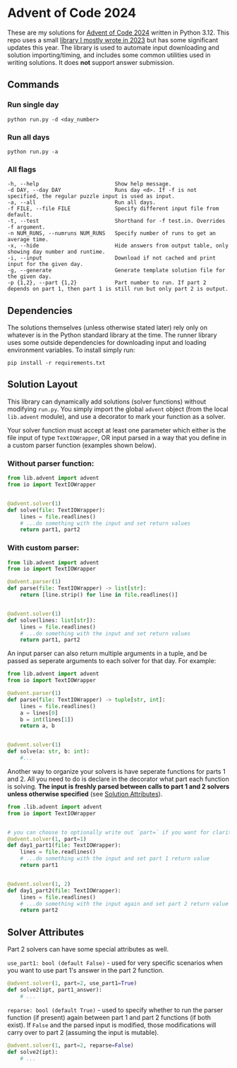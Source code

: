 # Advent of Code 2024

These are my solutions for [Advent of Code 2024](https://adventofcode.com/2024) written in Python 3.12. This repo uses a small [library I mostly wrote in 2023](https://github.com/sfmalloy/advent-of-code-2023/) but has some significant updates this year. The library is used to automate input downloading and solution importing/timing, and includes some common utilities used in writing solutions. It does **not** support answer submission.

## Commands

### Run single day
```
python run.py -d <day_number>
```

### Run all days
```
python run.py -a
```

### All flags
```
-h, --help                        Show help message.
-d DAY, --day DAY                 Runs day <d>. If -f is not specified, the regular puzzle input is used as input.
-a, --all                         Run all days.
-f FILE, --file FILE              Specify different input file from default.
-t, --test                        Shorthand for -f test.in. Overrides -f argument.
-n NUM_RUNS, --numruns NUM_RUNS   Specify number of runs to get an average time.
-x, --hide                        Hide answers from output table, only showing day number and runtime.
-i, --input                       Download if not cached and print input for the given day.
-g, --generate                    Generate template solution file for the given day.
-p {1,2}, --part {1,2}            Part number to run. If part 2 depends on part 1, then part 1 is still run but only part 2 is output.
```
## Dependencies
The solutions themselves (unless otherwise stated later) rely only on whatever is in the Python standard library at the time. The runner library uses some outside dependencies for downloading input and loading environment variables. To install simply run:
```
pip install -r requirements.txt
```

## Solution Layout
This library can dynamically add solutions (solver functions) without modifying `run.py`. You simply import the global `advent` object (from the local `lib.advent` module), and use a decorator to mark your function as a solver.

Your solver function must accept at least one parameter which either is the file input of type `TextIOWrapper`, OR input parsed in a way that you define in a custom parser function (examples shown below). 

### Without parser function:
```py
from lib.advent import advent
from io import TextIOWrapper


@advent.solver(1)
def solve(file: TextIOWrapper):
    lines = file.readlines()
    # ...do something with the input and set return values
    return part1, part2
```

### With custom parser:
```py
from lib.advent import advent
from io import TextIOWrapper

@advent.parser(1)
def parse(file: TextIOWrapper) -> list[str]:
    return [line.strip() for line in file.readlines()]


@advent.solver(1)
def solve(lines: list[str]):
    lines = file.readlines()
    # ...do something with the input and set return values
    return part1, part2
```

An input parser can also return multiple arguments in a tuple, and be passed as seperate arguments to each solver for that day. For example:
```py
from lib.advent import advent
from io import TextIOWrapper

@advent.parser(1)
def parse(file: TextIOWrapper) -> tuple[str, int]:
    lines = file.readlines()
    a = lines[0]
    b = int(lines[1])
    return a, b


@advent.solver(1)
def solve(a: str, b: int):
    #...
```

Another way to organize your solvers is have seperate functions for parts 1 and 2. All you need to do is declare in the decorator what part each function is solving. **The input is freshly parsed between calls to part 1 and 2 solvers unless otherwise specified** (see [Solution Attributes](#solution-attributes)).

```py
from .lib.advent import advent
from io import TextIOWrapper


# you can choose to optionally write out `part=` if you want for clarity
@advent.solver(1, part=1)
def day1_part1(file: TextIOWrapper):
    lines = file.readlines()
    # ...do something with the input and set part 1 return value
    return part1


@advent.solver(1, 2)
def day1_part2(file: TextIOWrapper):
    lines = file.readlines()
    # ...do something with the input again and set part 2 return value
    return part2
```

## Solver Attributes
Part 2 solvers can have some special attributes as well.

`use_part1: bool (default False)` - used for very specific scenarios when you want to use part 1's answer in the part 2 function.

```py
@advent.solver(1, part=2, use_part1=True)
def solve2(ipt, part1_answer):
    # ...
```

`reparse: bool (default True)` - used to specify whether to run the parser function (if present) again between part 1 and part 2 functions (if both exist). If `False` and the parsed input is modified, those modifications will carry over to part 2 (assuming the input is mutable).

```py
@advent.solver(1, part=2, reparse=False)
def solve2(ipt):
    # ...
```
